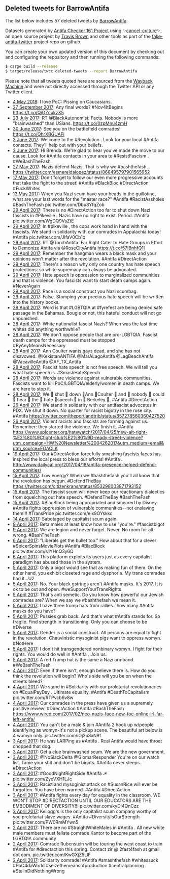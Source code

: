 ## Deleted tweets for BarrowAntifa

The list below includes 57 deleted tweets by
[BarrowAntifa](https://twitter.com/BarrowAntifa).



Datasets generated by [Antifa Checker 161 Project](https://twitter.com/antifacheck161) using ✨[cancel-culture](https://github.com/travisbrown/cancel-culture)✨, an open source project by 
[Travis Brown](https://twitter.com/travisbrown) and other tools as part of the 
[fake-antifa-twitter](https://github.com/antifacheck161/fake-antifa-twitter) project repo on github.

You can create your own updated version of this document by checking out and configuring the
repository and then running the following commands:

```bash
$ cargo build --release
$ target/release/twcc deleted-tweets --report BarrowAntifa
```

Please note that all tweets quoted here are sourced from the
[Wayback Machine](https://web.archive.org) and were not directly accessed through the Twitter API or
any Twitter client.

* [ 4 May 2018](https://web.archive.org/web/20180504034607/https://twitter.com/BarrowAntifa/status/992248984533057537): I love PoC: Pissing on Caucasians. <!--992248984533057537-->
* [27 September 2017](https://web.archive.org/web/20170927221051/https://twitter.com/BarrowAntifa/status/913164057221279745): Any final words? #Nov4ItBegins https://t.co/QiGZcukzX5 <!--913164057221279745-->
* [23 July 2017](https://web.archive.org/web/20170723043036/https://twitter.com/BarrowAntifa/status/888979637405048832): RT @BlackAutonomist: Facts. Nobody is more "brainwashed" than USians. https://t.co/0zpMnu4zmH <!--888979637405048832-->
* [30 June 2017](https://web.archive.org/web/20170630042925/https://twitter.com/BarrowAntifa/status/880644418700623872): See you on the battlefield comrades! https://t.co/QhrXBGUAFi <!--880644418700623872-->
* [ 3 June 2017](https://web.archive.org/web/20190623044120/https://twitter.com/BarrowAntifa/status/870832131382968320): Welcome to the  #Revolution . Look for your local  #Antifa  contacts. They'll help out with your beliefs. <!--870832131382968320-->
* [ 3 June 2017](https://web.archive.org/web/20190623044121/https://twitter.com/BarrowAntifa/status/870831621536006144): Hi Brenda. We're glad to hear you've made the move to our cause. Look for  #Antifa  contacts in your area to  #ResistFascism .  #WeBashTheFash <!--870831621536006144-->
* [27 May 2017](https://web.archive.org/web/20190424032025/https://twitter.com/BarrowAntifa/status/868504982315704321): Nazis defend Nazis. That is why we  #bashthefash . https://twitter.com/esmereldalopez/status/868495797901565952 <!--868504982315704321-->
* [17 May 2017](https://web.archive.org/web/20190623052126/https://twitter.com/BarrowAntifa/status/864882724468695040): Don't forget to follow our even more progressive accounts that take the fight to the street!  #Antifa   #BlackBloc   #DirectAction   #FuckWhites <!--864882724468695040-->
* [13 May 2017](https://web.archive.org/web/20190424032035/https://twitter.com/BarrowAntifa/status/863492530058403840): When you Nazi scum have your heads in the guillotine, what are your last words for the "master race?"  #Antifa   #RacistAssholes   #BashTheFash  pic.twitter.com/Dbu8YfqZob <!--863492530058403840-->
* [29 April 2017](https://web.archive.org/web/20190623063147/https://twitter.com/BarrowAntifa/status/858364318202580996): There is no  #DirectAction  too far to shut down Nazi fascists in  #Pikeville .  Nazis have no right to exist.   Period.   #Antifa  pic.twitter.com/WgDQ9VsZtE <!--858364318202580996-->
* [29 April 2017](https://web.archive.org/web/20190623063211/https://twitter.com/BarrowAntifa/status/858349414720483328): In  #pikeville , the cops work hand in hand with the fascists. We stand in solidarity with our comrades in Appalachia today!  #Antifa  pic.twitter.com/JIfaV0Cb1q <!--858349414720483328-->
* [29 April 2017](https://web.archive.org/web/20170429045440/https://twitter.com/BarrowAntifa/status/858182725433409537): RT @TorchAntifa: Far Right Cater to Hate Groups in Effort to Demonize Antifa via @RoseCityAntifa  https://t.co/57IBnhfQ1I <!--858182725433409537-->
* [29 April 2017](https://web.archive.org/web/20190623063432/https://twitter.com/BarrowAntifa/status/858137984813547520): Remember the hangman wears a black mask and your opinions won't matter after the revolution.  #Antifa   #DirectAction <!--858137984813547520-->
* [29 April 2017](https://web.archive.org/web/20190623064249/https://twitter.com/BarrowAntifa/status/857757150147256320): There's a reason why only one country has hate speech protections: so white supremacy can always be advocated. <!--858136300171296768-->
* [29 April 2017](https://web.archive.org/web/20190623064249/https://twitter.com/BarrowAntifa/status/857757150147256320): Hate speech is oppression to marginalized communities and that is violence. You fascists want to start death camps again.  #NeverAgain <!--858134939300122625-->
* [29 April 2017](https://web.archive.org/web/20190623064249/https://twitter.com/BarrowAntifa/status/857757150147256320): Race is a social construct you Nazi scumbag. <!--858134421777522688-->
* [29 April 2017](https://web.archive.org/web/20190623064249/https://twitter.com/BarrowAntifa/status/857757150147256320): False. Stomping your precious hate speech will be written into the history books. <!--858134154881286144-->
* [29 April 2017](https://web.archive.org/web/20190706234708/https://twitter.com/BarrowAntifa/status/858112597383462913): Word is that  #LGBTQIA  at  #fyrefest  are being denied safe passage in the Bahamas. Bougie or not, this hateful conduct will not go unpunished. <!--858112597383462913-->
* [28 April 2017](https://web.archive.org/web/20190623064249/https://twitter.com/BarrowAntifa/status/857757150147256320): White nationalist fascist Nazis? When was the last time whites did anything worthwhile? <!--858098380983083008-->
* [28 April 2017](https://web.archive.org/web/20190623064249/https://twitter.com/BarrowAntifa/status/857757150147256320): We don't oppose people that are pro-LGBTQIA. Fascist death camps for the oppressed must be stopped  #ByAnyMeansNecessary <!--857767696984809472-->
* [28 April 2017](https://web.archive.org/web/20190623064249/https://twitter.com/BarrowAntifa/status/857757150147256320): Ann Coulter wants gays dead, and she has not disavowed.  @KekistanANTIFA   @MarALagoAntifa   @LagBeachAntifa   @VacavilleAntifa   @AF_TX_Antifa <!--857765858818404353-->
* [28 April 2017](https://web.archive.org/web/20190623064249/https://twitter.com/BarrowAntifa/status/857757150147256320): Fascist hate speech is not free speech. We will tell you what hate speech is.  #SmashHateSpeech <!--857759623184433152-->
* [28 April 2017](https://web.archive.org/web/20190623064249/https://twitter.com/BarrowAntifa/status/857757150147256320): Words are violence against vulnerable communities. Fascists want to kill PoC/LGBTQIA/elderly/women in death camps. We are here to stop it. <!--857759031309381632-->
* [28 April 2017](https://web.archive.org/web/20190623064249/https://twitter.com/BarrowAntifa/status/857757150147256320): We 👏 shut 👏 down 👏Ann 👏Coulter 👏 and 👏 nobody 👏 could 👏 hear 👏 the 👏 hate 👏speech 👏 in 👏 Berkeley 👏.  #Antifa   #DirectAction <!--857757150147256320-->
* [26 April 2017](https://web.archive.org/web/20190623065439/https://twitter.com/BarrowAntifa/status/857300561175105536): We stand in solidarity with our antifascist advocates in PDX. We shut it down. No quarter for racist bigotry in the rose city.  #Antifa  https://twitter.com/theportlandtrib/status/857278560360427520 <!--857300561175105536-->
* [26 April 2017](https://web.archive.org/web/20190623065525/https://twitter.com/BarrowAntifa/status/857269163919683584): Violent racists and fascists are forming against us. Remember: they started the violence. We finish it.  #Antifa   https://www.splcenter.org/hatewatch/2017/04/25/new-alt-right-%E2%80%9Cfight-club%E2%80%9D-ready-street-violence?utm_campaign=HW%20Newsletter%2004262017&utm_medium=email&utm_source=EOACLK <!--857269163919683584-->
* [19 April 2017](https://web.archive.org/web/20190623074522/https://twitter.com/BarrowAntifa/status/854578417538224128): Our  #DirectAction  forcefully smashing fascists faces has inspired the local press to bless our efforts!  #Antifa . http://www.dailycal.org/2017/04/18/antifa-presence-helped-defend-communities/ <!--854578417538224128-->
* [15 April 2017](https://web.archive.org/web/20190424032053/https://twitter.com/BarrowAntifa/status/853302019100000258): Low energy? When we  #bashthefash  you'll all know that the revolution has begun.  #DefendTheBay  https://twitter.com/citizenkrans/status/853298003871793152 <!--853302019100000258-->
* [15 April 2017](https://web.archive.org/web/20190424032053/https://twitter.com/BarrowAntifa/status/853295845021700096): The fascist scum will never keep our reactionary dialectics from squelching out hate speech.  #DefendTheBay   #BashTheFash <!--853295845021700096-->
* [15 April 2017](https://web.archive.org/web/20190623081615/https://twitter.com/BarrowAntifa/status/853041199996747776): #BlacBlock  being appropriated and smeared by Disney.  #Antifa  fights oppression of vulnerable communities--not enslaving them!!!  #TransPride  pic.twitter.com/eix9OYskkc <!--853041199996747776-->
* [14 April 2017](https://web.archive.org/web/20190623084135/https://twitter.com/BarrowAntifa/status/848444821454725120): Sabotaged by capitalist scum again. <!--852884917117566976-->
* [ 9 April 2017](https://web.archive.org/web/20190424032055/https://twitter.com/BarrowAntifa/status/850880255124426753): Beta males at least know how to use "you're."  #fascistbigot <!--850884269933187072-->
* [ 9 April 2017](https://web.archive.org/web/20190424032055/https://twitter.com/BarrowAntifa/status/850880255124426753): We are legion and never forget. Never. No room for alt-wrong.  #BashTheFash <!--850880255124426753-->
* [ 6 April 2017](https://web.archive.org/web/20190623083334/https://twitter.com/BarrowAntifa/status/849810091310055424): "Liberals get the bullet too." How about that for a clever  #SpicerSpinsMoviePlots   #Antifa   #BlacBlock  pic.twitter.com/s1YHnQ3y6Q <!--849810091310055424-->
* [ 6 April 2017](https://web.archive.org/web/20190623083346/https://twitter.com/BarrowAntifa/status/849755234003861504): This platform exploits its users just as every capitalist paradigm has abused those in the system. <!--849784270033870848-->
* [ 5 April 2017](https://web.archive.org/web/20190623083346/https://twitter.com/BarrowAntifa/status/849755234003861504): Only a bigot would see that as making fun of them. On the other hand, you exhibit closeted rage and dysphoria. My trans comrades had it...U2 <!--849758530500386816-->
* [ 5 April 2017](https://web.archive.org/web/20190623083346/https://twitter.com/BarrowAntifa/status/849755234003861504): No. Your black gstrings aren't  #Antifa  masks. It's 2017. It is ok to be out and open.  #weSupportYourTransRights <!--849757173294878720-->
* [ 5 April 2017](https://web.archive.org/web/20190424032055/https://twitter.com/BarrowAntifa/status/849756359214022656): That's anti semetic. Do you know how powerful our Jewish comrades are? When we say we  #bashthefash  we mean it. <!--849756359214022656-->
* [ 5 April 2017](https://web.archive.org/web/20190623083346/https://twitter.com/BarrowAntifa/status/849755234003861504): I have three trump hats from rallies...how many  #Antifa  masks do you have? <!--849755234003861504-->
* [ 5 April 2017](https://web.archive.org/web/20190623083349/https://twitter.com/BarrowAntifa/status/849751298748497920): Pussies grab back. And that's what  #Antifa  stands for. So fragile. Find strength in transitioning. Only you can choose to be  #Diverse <!--849751298748497920-->
* [ 5 April 2017](https://web.archive.org/web/20190623083352/https://twitter.com/BarrowAntifa/status/849739786843602945): Gender is a social construct. All persons are equal to fight in the revolution. Chauvinistic mysoginist pigs want to oppress womyn.  #NotHere <!--849742171460706304-->
* [ 5 April 2017](https://web.archive.org/web/20190623083352/https://twitter.com/BarrowAntifa/status/849739786843602945): I don't hit transgendered nonbinary womyn. I fight for their rights. You would do well in  #Antifa . Join us. <!--849739786843602945-->
* [ 5 April 2017](https://web.archive.org/web/20190623083352/https://twitter.com/BarrowAntifa/status/849739786843602945): A red Trump hat is the same a Nazi armband.  #WeBashTheFash <!--849736650049568768-->
* [ 4 April 2017](https://web.archive.org/web/20190623083544/https://twitter.com/BarrowAntifa/status/849347844448419845): Even if there isn't, enough believe there is. How do you think the revolution will begin? Who's side will you be on when the streets bleed? <!--849349910122070016-->
* [ 4 April 2017](https://web.archive.org/web/20190623083544/https://twitter.com/BarrowAntifa/status/849347844448419845): We stand in  #Solidarity  with our proletariat revolutionaries on  #EqualPayDay . Ultimate equality.  #Antifa   #DeathToCapitalism  pic.twitter.com/RTPvcb6v8w <!--849347844448419845-->
* [ 4 April 2017](https://web.archive.org/web/20190424032057/https://twitter.com/BarrowAntifa/status/849156287384309760): Our comrades in the press have given us a supremely positive review!  #DirectAction   #Antifa   #BashTheFash  https://www.wired.com/2017/02/neo-nazis-face-new-foe-online-irl-far-left-antifa/ <!--849156287384309760-->
* [ 4 April 2017](https://web.archive.org/web/20190623083717/https://twitter.com/BarrowAntifa/status/849083055906185217): You can't be a male & join  #Antifa  2 hook up w/people identifying as womyn-It's not a pickup scene. The beautiful art below is 4 womyn only. pic.twitter.com/iOj3u8xN9f <!--849083055906185217-->
* [ 3 April 2017](https://web.archive.org/web/20190623083738/https://twitter.com/BarrowAntifa/status/849031229533855744): He was LARPing as  #Antifa . Real Antifa would have throat chopped that dog. <!--849031229533855744-->
* [ 3 April 2017](https://web.archive.org/web/20190623083738/https://twitter.com/BarrowAntifa/status/849031229533855744): Get a clue brainwashed scum. We are the new government. <!--849029498259427328-->
* [ 3 April 2017](https://web.archive.org/web/20190623083740/https://twitter.com/BarrowAntifa/status/849019629842321408): @NoSlackDelta   @GlomarResponder   You're on our watch list. Tame your shit and don't be bigots.  #Antifa  never sleeps.  #DirectAction <!--849019629842321408-->
* [ 3 April 2017](https://web.archive.org/web/20190623083747/https://twitter.com/BarrowAntifa/status/848998937428074497): #GoodNightRightSide   #Antifa ☭ pic.twitter.com/ZyoVXH1LJc <!--848998937428074497-->
* [ 3 April 2017](https://web.archive.org/web/20190623083752/https://twitter.com/BarrowAntifa/status/848981571021307904): Racist and mysoginist attack on   #SusanRice  will ever be forgotten. You have been warned.  #Antifa   #DirectAction <!--848981571021307904-->
* [ 3 April 2017](https://web.archive.org/web/20190623083756/https://twitter.com/BarrowAntifa/status/848967777071136768): #Antifa  fights every day for equality in the classroom.  WE WON'T STOP  #DIRECTACTION  UNTIL OUR EDUCATORS ARE THE EMBODIMENT OF DIVERSITY!!! pic.twitter.com/kyDI4QnCzz <!--848967777071136768-->
* [ 3 April 2017](https://web.archive.org/web/20190623083858/https://twitter.com/BarrowAntifa/status/848796825641377792): Kellogg's is the only capitalist scum company worthy of you proletariat slave wages.  #Antifa   #DiversityIsOurStrength  pic.twitter.com/PW0RmMYwn5 <!--848796825641377792-->
* [ 2 April 2017](https://web.archive.org/web/20190623084006/https://twitter.com/BarrowAntifa/status/848620314678312960): There are no  #StraightWhiteMales  in  #Antifa . All new white male members must fellate comrade Kantor to become part of the LGBTQIA community <!--848620314678312960-->
* [ 2 April 2017](https://web.archive.org/web/20190623084135/https://twitter.com/BarrowAntifa/status/848444821454725120): Comrade Rubenstein will be touring the west coast to train  #Antifa  for  #directaction  this spring. Contact zir @ 2fast4fash at gmail dot com. pic.twitter.com/KwGXjZ5LlF <!--848444821454725120-->
* [ 2 April 2017](https://web.archive.org/web/20190623084146/https://twitter.com/BarrowAntifa/status/848380941441449984): Solidarity comrade!   #Antifa    #smashthefash    #whitessuck    #PoC4daWorld   #seizethemeansofproduction   #centralplanning   #StalinDidNothingWrong <!--848380941441449984-->
